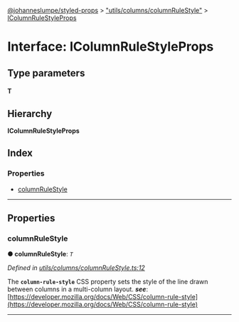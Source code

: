 [@johanneslumpe/styled-props](../README.md) > ["utils/columns/columnRuleStyle"](../modules/_utils_columns_columnrulestyle_.md) > [IColumnRuleStyleProps](../interfaces/_utils_columns_columnrulestyle_.icolumnrulestyleprops.md)

# Interface: IColumnRuleStyleProps

## Type parameters
#### T 
## Hierarchy

**IColumnRuleStyleProps**

## Index

### Properties

* [columnRuleStyle](_utils_columns_columnrulestyle_.icolumnrulestyleprops.md#columnrulestyle)

---

## Properties

<a id="columnrulestyle"></a>

###  columnRuleStyle

**● columnRuleStyle**: *`T`*

*Defined in [utils/columns/columnRuleStyle.ts:12](https://github.com/johanneslumpe/styled-props/blob/3abf398/src/utils/columns/columnRuleStyle.ts#L12)*

The **`column-rule-style`** CSS property sets the style of the line drawn between columns in a multi-column layout.
*__see__*: [https://developer.mozilla.org/docs/Web/CSS/column-rule-style](https://developer.mozilla.org/docs/Web/CSS/column-rule-style)

___

